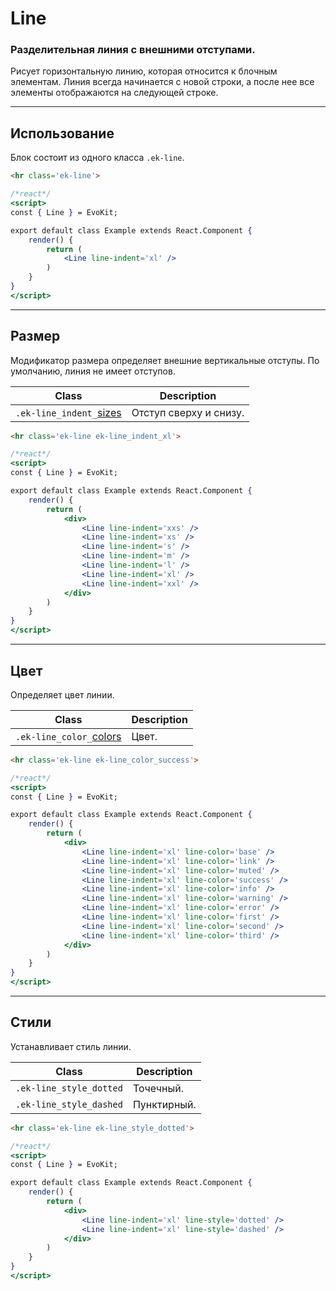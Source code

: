 [sizes]: base/sizes.md
[colors]: base/colors.md

# Line

### Разделительная линия с внешними отступами.

Рисует горизонтальную линию, которая относится к блочным элементам. Линия всегда начинается с новой строки, а после нее все элементы отображаются на следующей строке.

---

## Использование

Блок состоит из одного класса `.ek-line`.

``` html
<hr class='ek-line'>
```

```jsx
/*react*/
<script>
const { Line } = EvoKit;

export default class Example extends React.Component {
    render() {
        return (
            <Line line-indent='xl' />
        )
    }
}
</script>
```

---

## Размер

Модификатор размера определяет внешние вертикальные отступы. По умолчанию, линия не имеет отступов.

|         Class         |          Description           |
|-----------------------|--------------------------------|
|  `.ek-line_indent_`[sizes]  | Отступ сверху и снизу.  |

``` html
<hr class='ek-line ek-line_indent_xl'>
```

```jsx
/*react*/
<script>
const { Line } = EvoKit;

export default class Example extends React.Component {
    render() {
        return (
            <div>
                <Line line-indent='xxs' />
                <Line line-indent='xs' />
                <Line line-indent='s' />
                <Line line-indent='m' />
                <Line line-indent='l' />
                <Line line-indent='xl' />
                <Line line-indent='xxl' />
            </div>
        )
    }
}
</script>
```

---

## Цвет

Определяет цвет линии.

|         Class         |          Description           |
|-----------------------|--------------------------------|
|  `.ek-line_color_`[colors]  | Цвет.  |

``` html
<hr class='ek-line ek-line_color_success'>
```

```jsx
/*react*/
<script>
const { Line } = EvoKit;

export default class Example extends React.Component {
    render() {
        return (
            <div>
                <Line line-indent='xl' line-color='base' />
                <Line line-indent='xl' line-color='link' />
                <Line line-indent='xl' line-color='muted' />
                <Line line-indent='xl' line-color='success' />
                <Line line-indent='xl' line-color='info' />
                <Line line-indent='xl' line-color='warning' />
                <Line line-indent='xl' line-color='error' />
                <Line line-indent='xl' line-color='first' />
                <Line line-indent='xl' line-color='second' />
                <Line line-indent='xl' line-color='third' />
            </div>
        )
    }
}
</script>
```

---

## Стили

Устанавливает стиль линии.

|          Class          |      Description       |
|-------------------------|------------------------|
| `.ek-line_style_dotted` | Точечный.              |
| `.ek-line_style_dashed` | Пунктирный.            |

``` html
<hr class='ek-line ek-line_style_dotted'>
```

```jsx
/*react*/
<script>
const { Line } = EvoKit;

export default class Example extends React.Component {
    render() {
        return (
            <div>
                <Line line-indent='xl' line-style='dotted' />
                <Line line-indent='xl' line-style='dashed' />
            </div>
        )
    }
}
</script>
```

